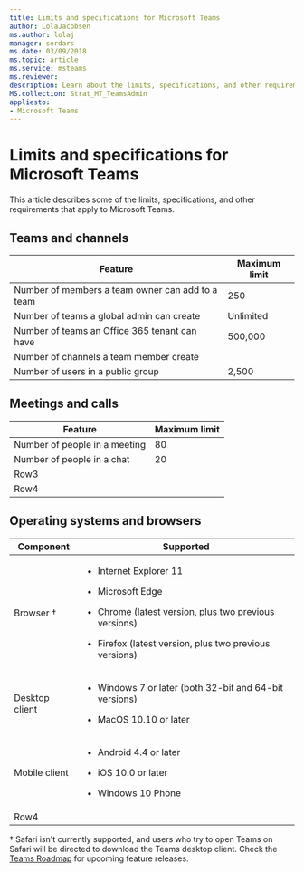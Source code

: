 ```yaml
---
title: Limits and specifications for Microsoft Teams
author: LolaJacobsen
ms.author: lolaj
manager: serdars
ms.date: 03/09/2018
ms.topic: article
ms.service: msteams
ms.reviewer: 
description: Learn about the limits, specifications, and other requirements that apply to Microsoft Teams.
MS.collection: Strat_MT_TeamsAdmin
appliesto: 
- Microsoft Teams
---
```


Limits and specifications for Microsoft Teams
=============================================

This article describes some of the limits, specifications, and other requirements that apply to Microsoft Teams. 

Teams and channels 
------------------

|Feature  |Maximum limit  |
|---------|---------|
|Number of members a team owner can add to a team  | 250         |
|Number of teams a global admin can create     | Unlimited        |
|Number of teams an Office 365 tenant can have     | 500,000         |
|Number of channels a team member create     |         |
|Number of users in a public group     | 2,500       |

Meetings and calls 
------------------

|Feature  |Maximum limit  |
|---------|---------|
|Number of people in a meeting     | 80      |
|Number of people in a chat     | 20        |
|Row3     |         |
|Row4     |         |

Operating systems and browsers 
------------------------------

|Component  |Supported  |
|---------|---------|
|Browser &dagger;   | <ul><li>Internet Explorer 11</ul></li> <ul><li>Microsoft Edge</ul></li> <ul><li>Chrome (latest version, plus two previous versions)</ul></li> <ul><li>Firefox (latest version, plus two previous versions)</ul></li>  |
|Desktop client     | <ul><li>Windows 7 or later (both 32-bit and 64-bit versions)</ul></li> <ul><li>MacOS 10.10 or later</ul></li>  |
|Mobile client     | <ul><li>Android 4.4 or later</ul></li> <ul><li>iOS 10.0 or later</ul></li> <ul><li>Windows 10 Phone</ul></li>  |
|Row4     |         |

&dagger; Safari isn't currently supported, and users who try to open Teams on Safari will be directed to download the Teams desktop client. Check the [Teams Roadmap](http://aka.ms/TeamsRoadmap) for upcoming feature releases. 

